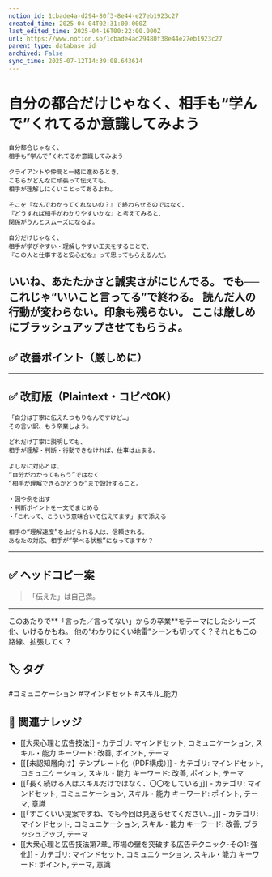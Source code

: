 ```yaml
---
notion_id: 1cbade4a-d294-80f3-8e44-e27eb1923c27
created_time: 2025-04-04T02:31:00.000Z
last_edited_time: 2025-04-16T00:22:00.000Z
url: https://www.notion.so/1cbade4ad29480f38e44e27eb1923c27
parent_type: database_id
archived: False
sync_time: 2025-07-12T14:39:08.643614
---
```


# 自分の都合だけじゃなく、相手も“学んで”くれてるか意識してみよう

```plain text
自分都合じゃなく、
相手も“学んで”くれてるか意識してみよう

クライアントや仲間と一緒に進めるとき、
こちらがどんなに頑張って伝えても、
相手が理解しにくいことってあるよね。

そこを『なんでわかってくれないの？』で終わらせるのではなく、
『どうすれば相手がわかりやすいかな』と考えてみると、
関係がうんとスムーズになるよ。

自分だけじゃなく、
相手が学びやすい・理解しやすい工夫をすることで、
『この人と仕事すると安心だな』って思ってもらえるんだ。
```
いいね、あたたかさと誠実さがにじんでる。
でも──これじゃ“いいこと言ってる”で終わる。
読んだ人の行動が変わらない。印象も残らない。
ここは厳しめにブラッシュアップさせてもらうよ。
---
## ✅ 改善ポイント（厳しめに）
---
## ✅ 改訂版（Plaintext・コピペOK）
```plain text
「自分は丁寧に伝えたつもりなんですけど…」
その言い訳、もう卒業しよう。

どれだけ丁寧に説明しても、
相手が理解・判断・行動できなければ、仕事は止まる。

よしなに対応とは、
“自分がわかってもらう”ではなく
“相手が理解できるかどうか”まで設計すること。

・図や例を出す
・判断ポイントを一文でまとめる
・「これって、こういう意味合いで伝えてます」まで添える

相手の“理解速度”を上げられる人は、信頼される。
あなたの対応、相手が“学べる状態”になってますか？
```
---
## ✅ ヘッドコピー案
> 「伝えた」は自己満。
---
このあたりで**「言った／言ってない」からの卒業**をテーマにしたシリーズ化、いけるかもね。
他の“わかりにくい地雷”シーンも切ってく？それともこの路線、拡張してく？

## 🏷️ タグ
#コミュニケーション #マインドセット #スキル_能力

## 🔗 関連ナレッジ
- [[大衆心理と広告技法]] - カテゴリ: マインドセット, コミュニケーション, スキル・能力 キーワード: 改善, ポイント, テーマ
- [[【未認知層向け】テンプレート化（PDF構成）]] - カテゴリ: マインドセット, コミュニケーション, スキル・能力 キーワード: 改善, ポイント, テーマ
- [[「長く続ける人はスキルだけではなく、〇〇をしている」]] - カテゴリ: マインドセット, コミュニケーション, スキル・能力 キーワード: ポイント, テーマ, 意識
- [[「すごくいい提案ですね、でも今回は見送らせてください…」]] - カテゴリ: マインドセット, コミュニケーション, スキル・能力 キーワード: 改善, ブラッシュアップ, テーマ
- [[大衆心理と広告技法第7章_ 市場の壁を突破する広告テクニック-その1: 強化]] - カテゴリ: マインドセット, コミュニケーション, スキル・能力 キーワード: ポイント, テーマ, 意識
